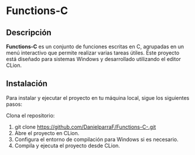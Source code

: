 
# Functions-C

## Descripción

**Functions-C** es un conjunto de funciones escritas en C, agrupadas en un menú interactivo que permite realizar varias tareas útiles. Este proyecto está diseñado para sistemas Windows y desarrollado utilizando el editor CLion.

## Instalación
Para instalar y ejecutar el proyecto en tu máquina local, sigue los siguientes pasos:

Clona el repositorio:
1. git clone https://github.com/DanielparraF/Functions-C-.git
2. Abre el proyecto en CLion.
3. Configura el entorno de compilación para Windows si es necesario.
4. Compila y ejecuta el proyecto desde CLion.

